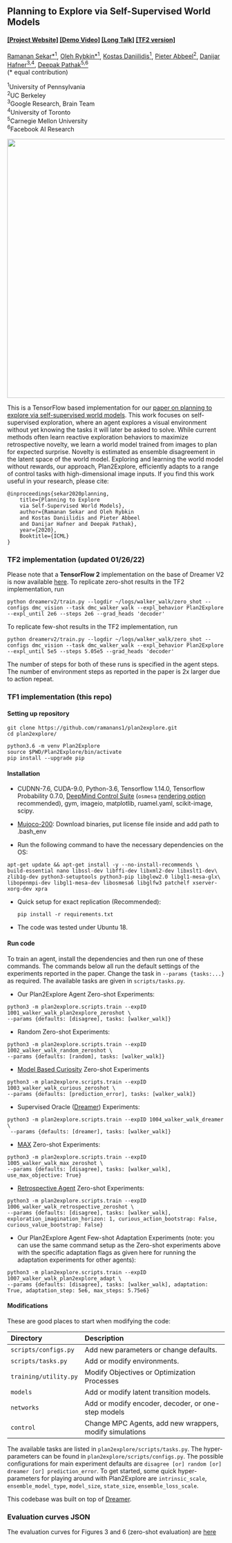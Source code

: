 ## Planning to Explore via Self-Supervised World Models ##

#### [[Project Website]](https://ramanans1.github.io/plan2explore/) [[Demo Video]](https://youtu.be/GftqnPWsCWw) [[Long Talk]](https://youtu.be/gan79mAVfq8) [[TF2 version]](https://github.com/danijar/dreamerv2)

[Ramanan Sekar*<sup>1</sup>](https://ramanans1.github.io/), [Oleh Rybkin*<sup>1</sup>](https://www.seas.upenn.edu/~oleh/), [Kostas Daniilidis<sup>1</sup>](http://www.cis.upenn.edu/~kostas/), [Pieter Abbeel<sup>2</sup>](https://people.eecs.berkeley.edu/~pabbeel/), [Danijar Hafner<sup>3,4</sup>](https://danijar.com/), [Deepak Pathak<sup>5,6</sup>](https://www.cs.cmu.edu/~dpathak/)<br/>
(&#42; equal contribution)

<sup>1</sup>University of Pennsylvania </br> <sup>2</sup>UC Berkeley </br> <sup>3</sup>Google Research, Brain Team </br> <sup>4</sup>University of Toronto </br>  <sup>5</sup>Carnegie Mellon University </br> <sup>6</sup>Facebook AI Research

<a href="https://ramanans1.github.io/plan2explore/">
<p align="center">
<img src="https://ramanans1.github.io/plan2explore/resources/setting.png" width="600">
</p>
</img></a>

This is a TensorFlow based implementation for our [paper on planning to explore via self-supervised world models](https://ramanans1.github.io/plan2explore/). This work focuses on self-supervised exploration, where an agent explores a visual environment without yet knowing the tasks it will later be asked to solve. While current methods often learn reactive exploration behaviors to maximize retrospective novelty, we learn a world model trained from images to plan for expected surprise. Novelty is estimated as ensemble disagreement in the latent space of the world model. Exploring and learning the world model without rewards, our approach, Plan2Explore, efficiently adapts to a range of control tasks with high-dimensional image inputs. If you find this work useful in your research, please cite:

```
@inproceedings{sekar2020planning,
    title={Planning to Explore
    via Self-Supervised World Models},
    author={Ramanan Sekar and Oleh Rybkin
    and Kostas Daniilidis and Pieter Abbeel
    and Danijar Hafner and Deepak Pathak},
    year={2020},
    Booktitle={ICML}
}
```

### TF2 implementation (updated 01/26/22)

Please note that a **TensorFlow 2** implementation on the base of Dreamer V2 is now available [here](https://github.com/danijar/dreamerv2). To replicate zero-shot results in the TF2 implementation, run
```
python dreamerv2/train.py --logdir ~/logs/walker_walk/zero_shot --configs dmc_vision --task dmc_walker_walk --expl_behavior Plan2Explore --expl_until 2e6 --steps 2e6 --grad_heads 'decoder'
```

To replicate few-shot results in the TF2 implementation, run
```
python dreamerv2/train.py --logdir ~/logs/walker_walk/zero_shot --configs dmc_vision --task dmc_walker_walk --expl_behavior Plan2Explore --expl_until 5e5 --steps 5.05e5 --grad_heads 'decoder'
```

The number of steps for both of these runs is specified in the agent steps. The number of environment steps as reported in the paper is 2x larger due to action repeat.

### TF1 implementation (this repo)

#### Setting up repository

  ```Shell
  git clone https://github.com/ramanans1/plan2explore.git
  cd plan2explore/

  python3.6 -m venv Plan2Explore
  source $PWD/Plan2Explore/bin/activate
  pip install --upgrade pip
  ```

#### Installation

  - CUDNN-7.6, CUDA-9.0, Python-3.6, Tensorflow 1.14.0, Tensorflow Probability 0.7.0, [DeepMind Control Suite](https://github.com/deepmind/dm_control) (`osmesa`
  [rendering option](https://github.com/deepmind/dm_control#rendering) recommended), gym, imageio, matplotlib, ruamel.yaml, scikit-image, scipy.

  - [Mujoco-200](https://www.roboti.us/index.html): Download binaries, put license file inside and add path to .bash_env

  - Run the following command to have the necessary dependencies on the OS:
  ```Shell
  apt-get update && apt-get install -y --no-install-recommends \
  build-essential nano libssl-dev libffi-dev libxml2-dev libxslt1-dev\
  zlib1g-dev python3-setuptools python3-pip libglew2.0 libgl1-mesa-glx\
  libopenmpi-dev libgl1-mesa-dev libosmesa6 libglfw3 patchelf xserver-xorg-dev xpra
  ```
  - Quick setup for exact replication (Recommended):
    ```Shell
    pip install -r requirements.txt
    ```
  - The code was tested under Ubuntu 18.

#### Run code

To train an agent, install the dependencies and then run one of these commands. The commands below all run the default settings of the experiments reported in the paper. Change the task in `--params {tasks:...}` as required. The available tasks are given in `scripts/tasks.py`.

  - Our Plan2Explore Agent Zero-shot Experiments:
  ```Shell
  python3 -m plan2explore.scripts.train --expID 1001_walker_walk_plan2explore_zeroshot \
  --params {defaults: [disagree], tasks: [walker_walk]}
  ```

  - Random Zero-shot Experiments:

  ```Shell
  python3 -m plan2explore.scripts.train --expID 1002_walker_walk_random_zeroshot \
  --params {defaults: [random], tasks: [walker_walk]}
  ```
  - [Model Based Curiosity](http://pathak22.github.io/noreward-rl/) Zero-shot Experiments

  ```Shell
  python3 -m plan2explore.scripts.train --expID 1003_walker_walk_curious_zeroshot \
  --params {defaults: [prediction_error], tasks: [walker_walk]}
  ```

  - Supervised Oracle ([Dreamer](https://danijar.com/project/dreamer/)) Experiments:

  ```Shell
  python3 -m plan2explore.scripts.train --expID 1004_walker_walk_dreamer \
   --params {defaults: [dreamer], tasks: [walker_walk]}
  ```

  - [MAX](https://arxiv.org/abs/1810.12162) Zero-shot Experiments:
  ```Shell
  python3 -m plan2explore.scripts.train --expID 1005_walker_walk_max_zeroshot \
  --params {defaults: [disagree], tasks: [walker_walk], use_max_objective: True}
  ```

  - [Retrospective Agent](https://pathak22.github.io/exploration-by-disagreement/) Zero-shot Experiments:
  ```Shell
  python3 -m plan2explore.scripts.train --expID 1006_walker_walk_retrospective_zeroshot \
  --params {defaults: [disagree], tasks: [walker_walk], exploration_imagination_horizon: 1, curious_action_bootstrap: False, curious_value_bootstrap: False}
  ```

  - Our Plan2Explore Agent Few-shot Adaptation Experiments (note: you can use the same command setup as the Zero-shot experiments above with the specific adaptation flags as given here for running the adaptation experiments for other agents):
  ```Shell
  python3 -m plan2explore.scripts.train --expID 1007_walker_walk_plan2explore_adapt \
  --params {defaults: [disagree], tasks: [walker_walk], adaptation: True, adaptation_step: 5e6, max_steps: 5.75e6}
  ```

#### Modifications

These are good places to start when modifying the code:

| Directory | Description |
| :-------- | :---------- |
| `scripts/configs.py` | Add new parameters or change defaults. |
| `scripts/tasks.py` | Add or modify environments. |
| `training/utility.py` | Modify Objectives or Optimization Processes |
| `models` | Add or modify latent transition models. |
| `networks` | Add or modify encoder, decoder, or one-step models  |
| `control` | Change MPC Agents, add new wrappers, modify simulations |


The available tasks are listed in `plan2explore/scripts/tasks.py`. The hyper-parameters can be found in `plan2explore/scripts/configs.py`. The possible configurations for main experiment defaults are `disagree [or] random [or] dreamer [or] prediction_error`. To get started, some quick hyper-parameters for playing around with Plan2Explore are `intrinsic_scale`, `ensemble_model_type`, `model_size`, `state_size`, `ensemble_loss_scale`.

This codebase was built on top of [Dreamer](https://github.com/google-research/dreamer).


### Evaluation curves JSON

The evaluation curves for Figures 3 and 6 (zero-shot evaluation) are [here](dmc_zeroshot_plan2explore.json)
